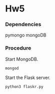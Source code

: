 # Hw5

### Dependencies
pymongo
mongoDB


### Procedure
Start MongoDB.
```
mongod
```

Start the Flask server.
```
python3 flaskr.py
```




